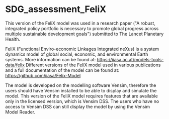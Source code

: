 # SDG_assessment_FeliX

This version of the FeliX model was used in a research paper ("A robust, integrated policy portfolio is necessary to promote global progress across multiple sustainable development goals") submitted to The Lancet Planetary Health.

FeliX (Functional Enviro-economic Linkages Integrated neXus) is a system dynamics model of global social, economic, and environmental Earth systems. More information can be found at: https://iiasa.ac.at/models-tools-data/felix Different versions of the FeliX model used in various publications and a full documentation of the model can be found at: https://github.com/iiasa/Felix-Model

The model is developed on the modelling software Vensim, therefore the users should have Vensim installed to be able to display and simulate the model. This version of the FeliX model requires features that are available only in the licensed version, which is Vensim DSS. The users who have no access to Vensim DSS can still display the model by using the Vensim Model Reader.
